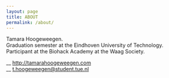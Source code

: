 ```yaml
---
layout: page
title: ABOUT
permalink: /about/
---
```


Tamara Hoogeweegen.<br>
Graduation semester at the Eindhoven University of Technology.<br>
Participant at the Biohack Academy at the Waag Society.<br>


__ http://tamarahoogeweegen.com <br>
__ [t.hoogeweegen@student.tue.nl](mailto:t.hoogeweegen@student.tue.nl)
